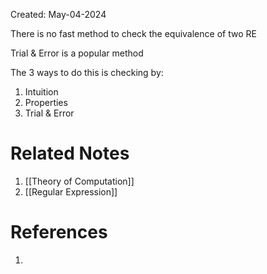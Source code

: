 Created: May-04-2024

There is no fast method to check the equivalence of two RE

Trial & Error is a popular method

The 3 ways to do this is checking by:

1. Intuition
2. Properties
3. Trial & Error

# Related Notes

1. [[Theory of Computation]]
2. [[Regular Expression]]
# References

1. 